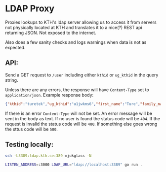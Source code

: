 # LDAP Proxy

Proxies lookups to KTH's ldap server allowing us to access it from servers not
physically located at KTH and translates it to a nice(?) REST api returning
JSON. Not exposed to the internet.

Also does a few sanity checks and logs warnings when data is not as expected.

## API:

Send a GET request to `/user` including either `kthid` or `ug_kthid` in the query string.

Unless there are any errors, the response will have `Content-Type` set to
`application/json`. Example response body:

```json
{"kthid":"turetek","ug_kthid":"u1jwkms6","first_name":"Ture","family_name":"Teknokrat"}
```

If there is an error `Content-Type` will not be set. An error message will be
sent in the body as text. If no user is found the status code will be `404`. If
the request is invalid the status code will be `400`. If something else goes
wrong the sttus code will be `500`.

## Testing locally:

```sh
ssh -L3389:ldap.kth.se:389 mjukglass -N
```

```sh
LISTEN_ADDRESS=:3000 LDAP_URL="ldap://localhost:3389" go run .
```
